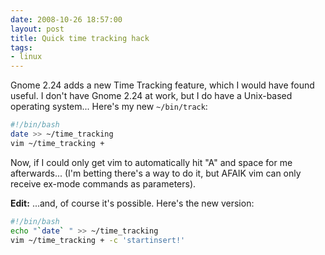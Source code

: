 ```yaml
---
date: 2008-10-26 18:57:00
layout: post
title: Quick time tracking hack
tags:
- linux
---
```


Gnome 2.24 adds a new Time Tracking feature, which I would have found useful. I
don't have Gnome 2.24 at work, but I do have a Unix-based operating system...
Here's my new `~/bin/track`:

```bash
#!/bin/bash
date >> ~/time_tracking
vim ~/time_tracking +
```

Now, if I could only get vim to automatically hit "A" and space for me
afterwards... (I'm betting there's a way to do it, but AFAIK vim can only
receive ex-mode commands as parameters).

**Edit:** ...and, of course it's possible. Here's the new version:

```bash
#!/bin/bash
echo "`date` " >> ~/time_tracking
vim ~/time_tracking + -c 'startinsert!'
```

